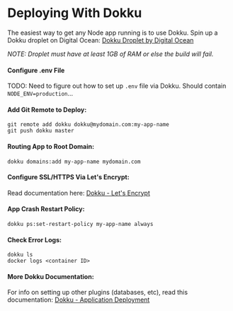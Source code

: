 # Deploying With Dokku

The easiest way to get any Node app running is to use Dokku. Spin up a Dokku droplet on Digital Ocean: [Dokku Droplet by Digital Ocean](https://www.digitalocean.com/products/one-click-apps/dokku/)

*NOTE: Droplet must have at least 1GB of RAM or else the build will fail.*

#### Configure .env File

TODO: Need to figure out how to set up `.env` file via Dokku. Should contain `NODE_ENV=production`...

#### Add Git Remote to Deploy:

```
git remote add dokku dokku@mydomain.com:my-app-name
git push dokku master
```

#### Routing App to Root Domain:

```
dokku domains:add my-app-name mydomain.com
```

#### Configure SSL/HTTPS Via Let's Encrypt:

Read documentation here: [Dokku - Let's Encrypt](https://github.com/dokku/dokku-letsencrypt)

#### App Crash Restart Policy:

```
dokku ps:set-restart-policy my-app-name always
```

#### Check Error Logs:

```
dokku ls
docker logs <container ID>
```

#### More Dokku Documentation:

For info on setting up other plugins (databases, etc), read this documentation: [Dokku - Application Deployment](http://dokku.viewdocs.io/dokku/deployment/application-deployment/)